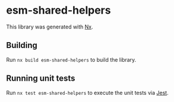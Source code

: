 # esm-shared-helpers

This library was generated with [Nx](https://nx.dev).

## Building

Run `nx build esm-shared-helpers` to build the library.

## Running unit tests

Run `nx test esm-shared-helpers` to execute the unit tests via [Jest](https://jestjs.io).
